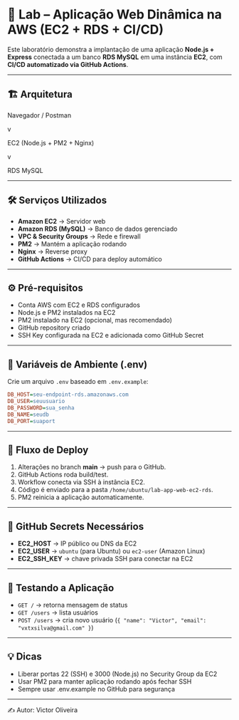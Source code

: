 # 🚀 Lab – Aplicação Web Dinâmica na AWS (EC2 + RDS + CI/CD)

Este laboratório demonstra a implantação de uma aplicação **Node.js + Express** conectada a um banco **RDS MySQL** em uma instância **EC2**, com **CI/CD automatizado via GitHub Actions**.

---

## 🏗 Arquitetura

Navegador / Postman

v

EC2 (Node.js + PM2 + Nginx)

v

RDS MySQL

---

## 🛠  Serviços Utilizados

- **Amazon EC2** → Servidor web  
- **Amazon RDS (MySQL)** → Banco de dados gerenciado  
- **VPC & Security Groups** → Rede e firewall  
- **PM2** → Mantém a aplicação rodando
- **Nginx** → Reverse proxy
- **GitHub Actions** → CI/CD para deploy automático

---

## ⚙️  Pré-requisitos

- Conta AWS com EC2 e RDS configurados  
- Node.js e PM2 instalados na EC2
- PM2 instalado na EC2 (opcional, mas recomendado)  
- GitHub repository criado  
- SSH Key configurada na EC2 e adicionada como GitHub Secret  

---

## 🔑 Variáveis de Ambiente (.env)

Crie um arquivo `.env` baseado em `.env.example`:

```ini
DB_HOST=seu-endpoint-rds.amazonaws.com
DB_USER=seuusuario
DB_PASSWORD=sua_senha
DB_NAME=seudb
DB_PORT=suaport
```
---

## 🚦 Fluxo de Deploy
1. Alterações no branch **main** → push para o GitHub.
2. GitHub Actions roda build/test.
3. Workflow conecta via SSH à instância EC2.
4. Código é enviado para a pasta `/home/ubuntu/lab-app-web-ec2-rds`.
5. PM2 reinicia a aplicação automaticamente.

---

## 🔑 GitHub Secrets Necessários
- **EC2_HOST** → IP público ou DNS da EC2
- **EC2_USER** → `ubuntu` (para Ubuntu) ou `ec2-user` (Amazon Linux)
- **EC2_SSH_KEY** → chave privada SSH para conectar na EC2

---

## 📎 Testando a Aplicação
- `GET /` → retorna mensagem de status
- `GET /users` → lista usuários
- `POST /users` → cria novo usuário (`{ "name": "Victor", "email": "vxtxsilva@gmail.com" }`)

---

## 💡 Dicas
- Liberar portas 22 (SSH) e 3000 (Node.js) no Security Group da EC2
- Usar PM2 para manter aplicação rodando após fechar SSH
- Sempre usar .env.example no GitHub para segurança

---

✍️ Autor: Victor Oliveira



